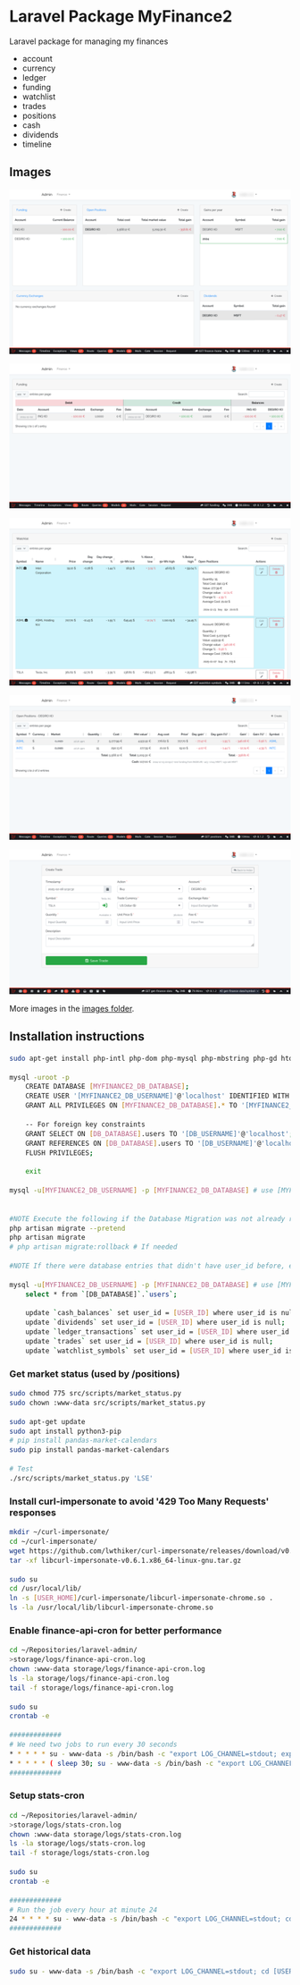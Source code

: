 # Laravel Package MyFinance2

Laravel package for managing my finances

- account
- currency
- ledger
- funding
- watchlist
- trades
- positions
- cash
- dividends
- timeline


## Images

![Finance Dashboard](./images/finance_dashboard.png "Finance Dashboard")

![Funding](./images/funding.png "Funding")

![Watchlist](./images/watchlist.png "Watchlist")

![Open Positions](./images/open_positions.png "Open Positions")

![Create Trade](./images/trade_create.png "Create Trade")

More images in the [images folder](images).


## Installation instructions

```bash
sudo apt-get install php-intl php-dom php-mysql php-mbstring php-gd htop colordiff

mysql -uroot -p
    CREATE DATABASE [MYFINANCE2_DB_DATABASE];
    CREATE USER '[MYFINANCE2_DB_USERNAME]'@'localhost' IDENTIFIED WITH mysql_native_password BY '[MYFINANCE2_DB_PASSWORD]';
    GRANT ALL PRIVILEGES ON [MYFINANCE2_DB_DATABASE].* TO '[MYFINANCE2_DB_USERNAME]'@'localhost';

    -- For foreign key constraints
    GRANT SELECT ON [DB_DATABASE].users TO '[DB_USERNAME]'@'localhost';
    GRANT REFERENCES ON [DB_DATABASE].users TO '[DB_USERNAME]'@'localhost';
    FLUSH PRIVILEGES;

    exit

mysql -u[MYFINANCE2_DB_USERNAME] -p [MYFINANCE2_DB_DATABASE] # use [MYFINANCE2_DB_PASSWORD] set above


#NOTE Execute the following if the Database Migration was not already run in the main package
php artisan migrate --pretend
php artisan migrate
# php artisan migrate:rollback # If needed

#NOTE If there were database entries that didn't have user_id before, execute the following

mysql -u[MYFINANCE2_DB_USERNAME] -p [MYFINANCE2_DB_DATABASE] # use [MYFINANCE2_DB_PASSWORD] set above
    select * from `[DB_DATABASE]`.`users`;

    update `cash_balances` set user_id = [USER_ID] where user_id is null;
    update `dividends` set user_id = [USER_ID] where user_id is null;
    update `ledger_transactions` set user_id = [USER_ID] where user_id is null;
    update `trades` set user_id = [USER_ID] where user_id is null;
    update `watchlist_symbols` set user_id = [USER_ID] where user_id is null;

```

### Get market status (used by /positions)

```bash
sudo chmod 775 src/scripts/market_status.py
sudo chown :www-data src/scripts/market_status.py

sudo apt-get update
sudo apt install python3-pip
# pip install pandas-market-calendars
sudo pip install pandas-market-calendars

# Test
./src/scripts/market_status.py 'LSE'
```

### Install curl-impersonate to avoid '429 Too Many Requests' responses

```bash
mkdir ~/curl-impersonate/
cd ~/curl-impersonate/
wget https://github.com/lwthiker/curl-impersonate/releases/download/v0.6.1/libcurl-impersonate-v0.6.1.x86_64-linux-gnu.tar.gz
tar -xf libcurl-impersonate-v0.6.1.x86_64-linux-gnu.tar.gz

sudo su
cd /usr/local/lib/
ln -s [USER_HOME]/curl-impersonate/libcurl-impersonate-chrome.so .
ls -la /usr/local/lib/libcurl-impersonate-chrome.so
```


### Enable finance-api-cron for better performance

```bash
cd ~/Repositories/laravel-admin/
>storage/logs/finance-api-cron.log
chown :www-data storage/logs/finance-api-cron.log
ls -la storage/logs/finance-api-cron.log
tail -f storage/logs/finance-api-cron.log

sudo su
crontab -e

#############
# We need two jobs to run every 30 seconds
* * * * * su - www-data -s /bin/bash -c "export LOG_CHANNEL=stdout; export LD_PRELOAD=/usr/local/lib/libcurl-impersonate-chrome.so; export CURL_IMPERSONATE=chrome116; cd [USER_HOME]/Repositories/laravel-admin/ && php artisan app:finance-api-cron >> [USER_HOME]/Repositories/laravel-admin/storage/logs/finance-api-cron.log 2>&1"
* * * * * ( sleep 30; su - www-data -s /bin/bash -c "export LOG_CHANNEL=stdout; export LD_PRELOAD=/usr/local/lib/libcurl-impersonate-chrome.so; export CURL_IMPERSONATE=chrome116; cd [USER_HOME]/Repositories/laravel-admin/ && php artisan app:finance-api-cron >> [USER_HOME]/Repositories/laravel-admin/storage/logs/finance-api-cron.log 2>&1" )
#############
```


### Setup stats-cron

```bash
cd ~/Repositories/laravel-admin/
>storage/logs/stats-cron.log
chown :www-data storage/logs/stats-cron.log
ls -la storage/logs/stats-cron.log
tail -f storage/logs/stats-cron.log

sudo su
crontab -e

#############
# Run the job every hour at minute 24
24 * * * * su - www-data -s /bin/bash -c "export LOG_CHANNEL=stdout; cd [USER_HOME]/Repositories/laravel-admin/ && php artisan app:stats-cron >> [USER_HOME]/Repositories/laravel-admin/storage/logs/stats-cron.log 2>&1"
#############
```


### Get historical data

```bash
sudo su - www-data -s /bin/bash -c "export LOG_CHANNEL=stdout; cd [USER_HOME]/Repositories/laravel-admin/ && php artisan app:finance-api-cron --historical --start=2025-01-01 --end=2025-05-15"
```

